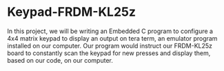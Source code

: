 # Keypad-FRDM-KL25z
In this project, we will be writing an Embedded C program to configure a 4x4 matrix keypad to display an output on tera term, an emulator program installed on our computer. Our program would instruct our FRDM-KL25z board to constantly scan the keypad for new presses and display them, based on our code, on our computer. 
